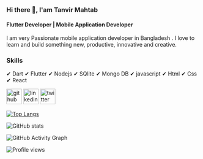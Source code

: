 ### Hi there 👋, **I'am Tanvir Mahtab**
#### Flutter Developer | Mobile Application Developer

I am very Passionate mobile application developer in Bangladesh . I love to learn and build something new, productive, innovative and creative.

### Skills 
✔ Dart
✔ Flutter
✔ Nodejs
✔ SQlite
✔ Mongo DB
✔ javascript
✔ Html
✔ Css
✔ React


[<img src='https://cdn.jsdelivr.net/npm/simple-icons@3.0.1/icons/github.svg' alt='github' height='40'>](https://github.com/devtanvirmahtab)  [<img src='https://cdn.jsdelivr.net/npm/simple-icons@3.0.1/icons/linkedin.svg' alt='linkedin' height='40'>](https://www.linkedin.com/in/tanvirmahtab/)  [<img src='https://cdn.jsdelivr.net/npm/simple-icons@3.0.1/icons/twitter.svg' alt='twitter' height='40'>](https://twitter.com/tanvirmahtab)  

[![Top Langs](https://github-readme-stats.vercel.app/api/top-langs/?username=devtanvirmahtab)](https://github.com/anuraghazra/github-readme-stats)

![GitHub stats](https://github-readme-stats.vercel.app/api?username=devtanvirmahtab&show_icons=true)  

![GitHub Activity Graph](https://activity-graph.herokuapp.com/graph?username=devtanvirmahtab)  

![Profile views](https://gpvc.arturio.dev/devtanvirmahtab)  
